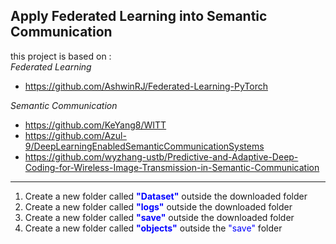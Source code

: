 **Apply Federated Learning into Semantic Communication**
---
this project is based on :  
*Federated Learning*  
+ https://github.com/AshwinRJ/Federated-Learning-PyTorch
  
*Semantic Communication*  
+ https://github.com/KeYang8/WITT  
+ https://github.com/Azul-9/DeepLearningEnabledSemanticCommunicationSystems   
+ https://github.com/wyzhang-ustb/Predictive-and-Adaptive-Deep-Coding-for-Wireless-Image-Transmission-in-Semantic-Communication   

---
1. Create a new folder called <font color="blue">**"Dataset"**</font> outside the downloaded folder
2. Create a new folder called <font color="blue">**"logs"**</font> outside the downloaded folder
3. Create a new folder called <font color="blue">**"save"**</font> outside the downloaded folder
4. Create a new folder called <font color="blue">**"objects"**</font> outside the <font color="blue">"save"</font> folder
